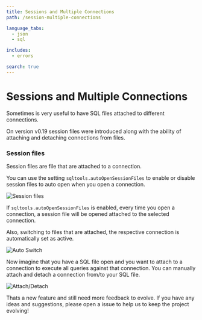 ```yaml
---
title: Sessions and Multiple Connections
path: /session-multiple-connections

language_tabs:
  - json
  - sql

includes:
  - errors

search: true
---
```


# Sessions and Multiple Connections

Sometimes is very useful to have SQL files attached to different connections.

On version v0.19 session files were introduced along with the ability of attaching and detaching connections from files.

### Session files

Session files are file that are attached to a connection.

You can use the setting `sqltools.autoOpenSessionFiles` to enable or disable session files to auto open when you open a connection.

![Session files](https://raw.githubusercontent.com/mtxr/vscode-sqltools/master/docs/assets/auto-open-session.gif)

If `sqltools.autoOpenSessionFiles` is enabled, every time you open a connection, a session file will be opened attached to the selected connection.

Also, switching to files that are attached, the respective connection is automatically set as active.

![Auto Switch](https://raw.githubusercontent.com/mtxr/vscode-sqltools/master/docs/assets/auto-switching.gif)

Now imagine that you have a SQL file open and you want to attach to a connection to execute all queries against that connection. You can manually attach and detach a connection from/to your SQL file.

![Attach/Detach](https://raw.githubusercontent.com/mtxr/vscode-sqltools/master/docs/assets/attach-detach-connection.gif)

Thats a new feature and still need more feedback to evolve. If you have any ideas and suggestions, please open a issue to help us to keep the project evolving!